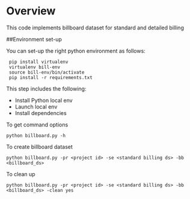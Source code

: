 # Overview
This code implements billboard dataset for standard and detailed billing



##Environment set-up

You can set-up the right python environment as follows:

```
 pip install virtualenv
 virtualenv bill-env
 source bill-env/bin/activate
 pip install -r requirements.txt

```

This step includes the following:
- Install Python local env
- Launch local env
- Install dependencies

To get command options
```
python billboard.py -h
```

 To create billboard dataset
```
python billboard.py -pr <project id> -se <standard billing ds> -bb <billboard_ds>
```

To clean up
```
python billboard.py -pr <project id> -se <standard billing ds> -bb <billboard_ds> -clean yes

```
